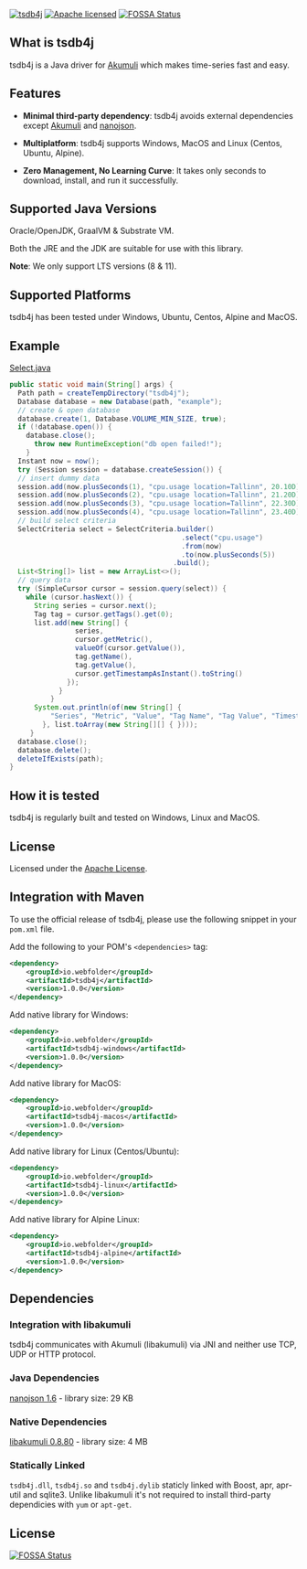 [![tsdb4j](https://github.com/webfolderio/tsdb4j/workflows/tsdb4j/badge.svg)](https://github.com/webfolderio/tsdb4j/actions) [![Apache licensed](https://img.shields.io/badge/license-Apache-blue.svg)](https://github.com/webfolderio/tsdb4j/blob/master/LICENSE)
[![FOSSA Status](https://app.fossa.com/api/projects/git%2Bgithub.com%2Fwebfolderio%2Ftsdb4j.svg?type=shield)](https://app.fossa.com/projects/git%2Bgithub.com%2Fwebfolderio%2Ftsdb4j?ref=badge_shield)

## What is tsdb4j

tsdb4j is a Java driver for [Akumuli](https://github.com/akumuli/Akumuli) which makes time-series fast and easy.

## Features

* **Minimal third-party dependency**: tsdb4j avoids external dependencies except [Akumuli](https://github.com/akumuli/Akumuli) and [nanojson](https://github.com/mmastrac/nanojson).

* **Multiplatform**: tsdb4j supports Windows, MacOS and Linux (Centos, Ubuntu, Alpine).

* **Zero Management, No Learning Curve**: It takes only seconds to download, install, and run it successfully.

Supported Java Versions
---------------------

Oracle/OpenJDK, GraalVM & Substrate VM.

Both the JRE and the JDK are suitable for use with this library.

__Note__: We only support LTS versions (8 & 11).

Supported Platforms
-----------------

tsdb4j has been tested under Windows, Ubuntu, Centos, Alpine and MacOS.

Example
------

[Select.java](https://github.com/webfolderio/tsdb4j/blob/master/src/test/java/io/webfolder/tsdb4j/example/Select.java)

```java
public static void main(String[] args) {
  Path path = createTempDirectory("tsdb4j");
  Database database = new Database(path, "example");
  // create & open database
  database.create(1, Database.VOLUME_MIN_SIZE, true);
  if (!database.open()) {
    database.close();
      throw new RuntimeException("db open failed!");
    }
  Instant now = now();
  try (Session session = database.createSession()) {
  // insert dummy data
  session.add(now.plusSeconds(1), "cpu.usage location=Tallinn", 20.10D);
  session.add(now.plusSeconds(2), "cpu.usage location=Tallinn", 21.20D);
  session.add(now.plusSeconds(3), "cpu.usage location=Tallinn", 22.30D);
  session.add(now.plusSeconds(4), "cpu.usage location=Tallinn", 23.40D);
  // build select criteria
  SelectCriteria select = SelectCriteria.builder()
                                          .select("cpu.usage")
                                          .from(now)
                                          .to(now.plusSeconds(5))
                                        .build();
  List<String[]> list = new ArrayList<>();
  // query data
  try (SimpleCursor cursor = session.query(select)) {
    while (cursor.hasNext()) {
      String series = cursor.next();
      Tag tag = cursor.getTags().get(0);
      list.add(new String[] {
                series,
                cursor.getMetric(),
                valueOf(cursor.getValue()),
                tag.getName(),
                tag.getValue(),
                cursor.getTimestampAsInstant().toString()
              });
            }
          }
      System.out.println(of(new String[] {
          "Series", "Metric", "Value", "Tag Name", "Tag Value", "Timestamp"
        }, list.toArray(new String[][] { })));
     }
  database.close();
  database.delete();
  deleteIfExists(path);
}
```

How it is tested
---------------
tsdb4j is regularly built and tested on Windows, Linux and MacOS.

License
-------
Licensed under the [Apache License](https://github.com/webfolderio/tsdb4j/blob/master/LICENSE).


Integration with Maven
----------------------

To use the official release of tsdb4j, please use the following snippet in your `pom.xml` file.

Add the following to your POM's `<dependencies>` tag:

```xml
<dependency>
    <groupId>io.webfolder</groupId>
    <artifactId>tsdb4j</artifactId>
    <version>1.0.0</version>
</dependency>
```

Add native library for Windows:

```xml
<dependency>
    <groupId>io.webfolder</groupId>
    <artifactId>tsdb4j-windows</artifactId>
    <version>1.0.0</version>
</dependency>
```
Add
native library for MacOS:

```xml
<dependency>
    <groupId>io.webfolder</groupId>
    <artifactId>tsdb4j-macos</artifactId>
    <version>1.0.0</version>
</dependency>
```

Add native library for Linux (Centos/Ubuntu):

```xml
<dependency>
    <groupId>io.webfolder</groupId>
    <artifactId>tsdb4j-linux</artifactId>
    <version>1.0.0</version>
</dependency>
```

Add native library for Alpine Linux:

```xml
<dependency>
    <groupId>io.webfolder</groupId>
    <artifactId>tsdb4j-alpine</artifactId>
    <version>1.0.0</version>
</dependency>
```

Dependencies
-----------

### Integration with libakumuli

tsdb4j communicates with Akumuli (libakumuli) via JNI and neither use TCP, UDP or HTTP protocol.

### Java Dependencies
[nanojson 1.6](https://github.com/mmastrac/nanojson) - library size: 29 KB

### Native Dependencies
[libakumuli 0.8.80](https://github.com/akumuli/Akumuli) - library size: 4 MB

### Statically Linked 
`tsdb4j.dll`, `tsdb4j.so` and `tsdb4j.dylib` staticly linked with Boost, apr, apr-util and sqlite3. Unlike libakumuli it's not required to install third-party dependicies with `yum` or `apt-get`.


## License
[![FOSSA Status](https://app.fossa.com/api/projects/git%2Bgithub.com%2Fwebfolderio%2Ftsdb4j.svg?type=large)](https://app.fossa.com/projects/git%2Bgithub.com%2Fwebfolderio%2Ftsdb4j?ref=badge_large)